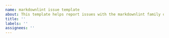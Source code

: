 ```yaml
---
name: markdownlint issue template
about: This template helps report issues with the markdownlint family of tools.
title: ''
labels: ''
assignees: ''
---
```


<!--

Thank you for taking the time to report an issue!

When deciding where to open an issue, please note there are multiple projects under the markdownlint umbrella:

- https://github.com/DavidAnson/markdownlint : This is the core JavaScript/Node.js library and is used by other tools. Most issues with implementation and rule behavior belong here.
- https://github.com/igorshubovych/markdownlint-cli : This is the original CLI for markdownlint. Issues specific to CLI belong here.
- https://github.com/DavidAnson/markdownlint-cli2 : This is a newer CLI for markdownlint and is used by other tools. Issues specific to CLI2 belong here.
- https://github.com/DavidAnson/vscode-markdownlint : This is the Visual Studio Code extension for markdownlint. Issues specific to VS Code belong here.
- https://github.com/DavidAnson/markdownlint-cli2-action : This is a GitHub Action for markdownlint. Issues specific to the Action belong here.
- https://github.com/markdownlint/markdownlint : This is the original markdownlint implementation for Ruby. All Ruby-related issues belong here.

Before creating an issue, it's a good practice to search existing issues for something similar. If your issue has already been reported, please update the existing one with any new information. It's also good to review the documentation for any relevant details.

When describing an issue, the following information is helpful:

- What did you do?
- What did you expect to happen?
- What actually happened?
- What messages or errors were there?
- How can the issue be reproduced?
- What version were you using?
- What operating system were you using?

The simplest demonstration of a problem is the most helpful. Small examples can be pasted into the issue description. (Be sure to paste as code so GitHub doesn't render the example in Markdown.) For larger examples, linking to a repository or file is more appropriate.

Before proposing a new rule, please review the existing suggestions: https://github.com/DavidAnson/markdownlint/issues?q=is%3Aissue+is%3Aopen+label%3A%22new+rule%22

Thank you!

-->
